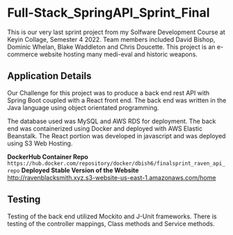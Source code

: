 # Full-Stack_SpringAPI_Sprint_Final
This is our very last sprint project from my Solfware Development Course at Keyin Collage, Semester 4 2022. Team members included David Bishop, Dominic Whelan, Blake Waddleton and Chris Doucette. This project is an e-commerce website hosting many medi-eval and historic weapons.

## Application Details
Our Challenge for this project was to produce a back end rest API with Spring Boot coupled with a React front end. The back end was written in the Java language using object orientated programming. 

The database used was MySQL and AWS RDS for deployment. The back end was containerized using Docker and deployed with AWS Elastic Beanstalk. The React portion was developed in javascript and was deployed using S3 Web Hosting.

__DockerHub Container Repo__<br />
`https://hub.docker.com/repository/docker/dbish6/finalsprint_raven_api_repo`
__Deployed Stable Version of the Website__
<br />
http://ravenblacksmith.xyz.s3-website-us-east-1.amazonaws.com/home

## Testing
Testing of the back end utilized Mockito and J-Unit frameworks. There is testing of the controller mappings, Class methods and Service methods.

